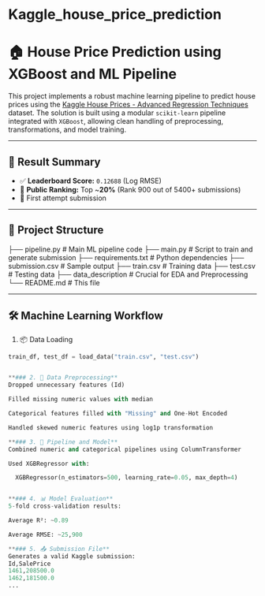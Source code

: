 # Kaggle_house_price_prediction

# 🏠 House Price Prediction using XGBoost and ML Pipeline

This project implements a robust machine learning pipeline to predict house prices using the [Kaggle House Prices - Advanced Regression Techniques](https://www.kaggle.com/c/house-prices-advanced-regression-techniques) dataset. The solution is built using a modular `scikit-learn` pipeline integrated with `XGBoost`, allowing clean handling of preprocessing, transformations, and model training.

---

## 🚀 Result Summary

- ✅ **Leaderboard Score:** `0.12688` (Log RMSE)
- 🏅 **Public Ranking:** Top ~**20%** (Rank 900 out of 5400+ submissions)
- 🧪 First attempt submission

---

## 📁 Project Structure
├── pipeline.py # Main ML pipeline code
├── main.py # Script to train and generate submission
├── requirements.txt # Python dependencies
├── submission.csv # Sample output
├── train.csv # Training data
├── test.csv # Testing data
├── data_description # Crucial for EDA and Preprocessing
└── README.md # This file


---

## 🛠️ Machine Learning Workflow

1. 📦 Data Loading

```python
train_df, test_df = load_data("train.csv", "test.csv")


**### 2. 🧼 Data Preprocessing**
Dropped unnecessary features (Id)

Filled missing numeric values with median

Categorical features filled with "Missing" and One-Hot Encoded

Handled skewed numeric features using log1p transformation

**### 3. 🔧 Pipeline and Model**
Combined numeric and categorical pipelines using ColumnTransformer

Used XGBRegressor with:

  XGBRegressor(n_estimators=500, learning_rate=0.05, max_depth=4)


**### 4. 📊 Model Evaluation**
5-fold cross-validation results:

Average R²: ~0.89

Average RMSE: ~25,900

**### 5. 📤 Submission File**
Generates a valid Kaggle submission:
Id,SalePrice
1461,208500.0
1462,181500.0
...

